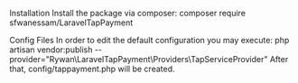 Installation
Install the package via composer: composer require sfwanessam/LaravelTapPayment

Config Files
In order to edit the default configuration you may execute:
php artisan vendor:publish --provider="Rywan\LaravelTapPayment\Providers\TapServiceProvider"
After that, config/tappayment.php will be created.
